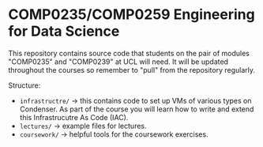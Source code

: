 # COMP0235/COMP0259 Engineering for Data Science

This repository contains source code that students on the pair of modules "COMP0235" and "COMP0239" at UCL will need. It will be updated throughout the courses so remember to "pull" from the repository regularly.

Structure:

* `infrastructre/` -> this contains code to set up VMs of various types on Condenser. As part of the course you will learn how to write and extend this Infrastrucutre As Code (IAC).
* `lectures/` -> example files for lectures.
* `coursework/` -> helpful tools for the coursework exercises.
